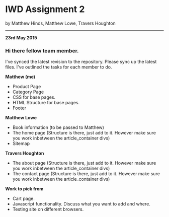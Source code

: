 <h1>IWD Assignment 2</h1>

by Matthew Hinds, Matthew Lowe, Travers Houghton

<hr>
<b>23rd May 2015</b>
<h3>Hi there fellow team member.</h3>      
I've synced the latest revision to the repository. Please sync up the latest files. I've outlined the tasks for each member to do.

<b>Matthew (me)</b>
- Product Page
- Category Page
- CSS for base pages.
- HTML Structure for base pages.
- Footer

<b>Matthew Lowe</b>
- Book information (to be passed to Matthew)
- The home page (Structure is there, just add to it. However make sure you work inbetween the article_container divs)
- Sitemap

<b>Travers Houghton</b>
- The about page (Structure is there, just add to it. However make sure you work inbetween the article_container divs)
- The contact page (Structure is there, just add to it. However make sure you work inbetween the article_container divs)

<b>Work to pick from</b>
- Cart page.
- Javascript functionality. Discuss what you want to add and where.
- Testing site on different browsers.
